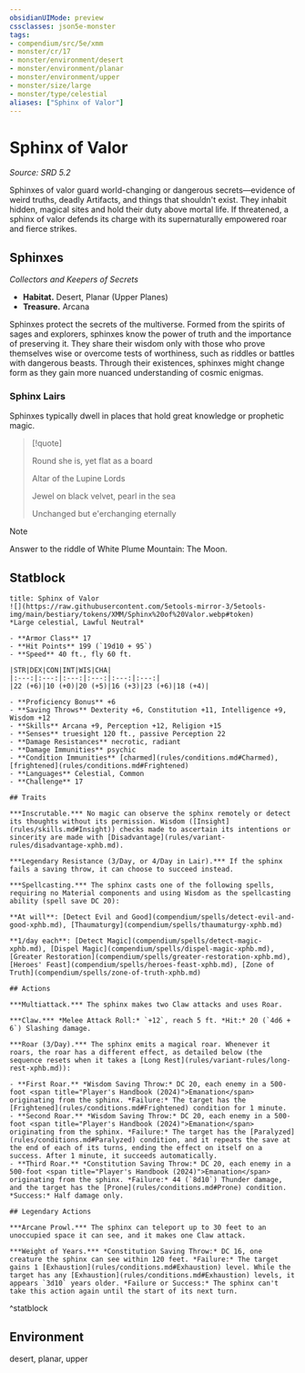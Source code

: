 ```yaml
---
obsidianUIMode: preview
cssclasses: json5e-monster
tags:
- compendium/src/5e/xmm
- monster/cr/17
- monster/environment/desert
- monster/environment/planar
- monster/environment/upper
- monster/size/large
- monster/type/celestial
aliases: ["Sphinx of Valor"]
---
```

# Sphinx of Valor
*Source: SRD 5.2*  

Sphinxes of valor guard world-changing or dangerous secrets—evidence of weird truths, deadly Artifacts, and things that shouldn't exist. They inhabit hidden, magical sites and hold their duty above mortal life. If threatened, a sphinx of valor defends its charge with its supernaturally empowered roar and fierce strikes.

## Sphinxes

*Collectors and Keepers of Secrets*

- **Habitat.** Desert, Planar (Upper Planes)  
- **Treasure.** Arcana  

Sphinxes protect the secrets of the multiverse. Formed from the spirits of sages and explorers, sphinxes know the power of truth and the importance of preserving it. They share their wisdom only with those who prove themselves wise or overcome tests of worthiness, such as riddles or battles with dangerous beasts. Through their existences, sphinxes might change form as they gain more nuanced understanding of cosmic enigmas.

### Sphinx Lairs

Sphinxes typically dwell in places that hold great knowledge or prophetic magic.

> [!quote]  
> 
> Round she is, yet flat as a board
> 
> Altar of the Lupine Lords
> 
> Jewel on black velvet, pearl in the sea
> 
> Unchanged but e'erchanging eternally

> [!note]
> Answer to the riddle of White Plume Mountain: The Moon.

## Statblock

```ad-statblock
title: Sphinx of Valor
![](https://raw.githubusercontent.com/5etools-mirror-3/5etools-img/main/bestiary/tokens/XMM/Sphinx%20of%20Valor.webp#token)
*Large celestial, Lawful Neutral*

- **Armor Class** 17
- **Hit Points** 199 (`19d10 + 95`)
- **Speed** 40 ft., fly 60 ft.

|STR|DEX|CON|INT|WIS|CHA|
|:---:|:---:|:---:|:---:|:---:|:---:|
|22 (+6)|10 (+0)|20 (+5)|16 (+3)|23 (+6)|18 (+4)|

- **Proficiency Bonus** +6
- **Saving Throws** Dexterity +6, Constitution +11, Intelligence +9, Wisdom +12
- **Skills** Arcana +9, Perception +12, Religion +15
- **Senses** truesight 120 ft., passive Perception 22
- **Damage Resistances** necrotic, radiant
- **Damage Immunities** psychic
- **Condition Immunities** [charmed](rules/conditions.md#Charmed), [frightened](rules/conditions.md#Frightened)
- **Languages** Celestial, Common
- **Challenge** 17

## Traits

***Inscrutable.*** No magic can observe the sphinx remotely or detect its thoughts without its permission. Wisdom ([Insight](rules/skills.md#Insight)) checks made to ascertain its intentions or sincerity are made with [Disadvantage](rules/variant-rules/disadvantage-xphb.md).

***Legendary Resistance (3/Day, or 4/Day in Lair).*** If the sphinx fails a saving throw, it can choose to succeed instead.

***Spellcasting.*** The sphinx casts one of the following spells, requiring no Material components and using Wisdom as the spellcasting ability (spell save DC 20):

**At will**: [Detect Evil and Good](compendium/spells/detect-evil-and-good-xphb.md), [Thaumaturgy](compendium/spells/thaumaturgy-xphb.md)

**1/day each**: [Detect Magic](compendium/spells/detect-magic-xphb.md), [Dispel Magic](compendium/spells/dispel-magic-xphb.md), [Greater Restoration](compendium/spells/greater-restoration-xphb.md), [Heroes' Feast](compendium/spells/heroes-feast-xphb.md), [Zone of Truth](compendium/spells/zone-of-truth-xphb.md)

## Actions

***Multiattack.*** The sphinx makes two Claw attacks and uses Roar.

***Claw.*** *Melee Attack Roll:* `+12`, reach 5 ft. *Hit:* 20 (`4d6 + 6`) Slashing damage.

***Roar (3/Day).*** The sphinx emits a magical roar. Whenever it roars, the roar has a different effect, as detailed below (the sequence resets when it takes a [Long Rest](rules/variant-rules/long-rest-xphb.md)):

- **First Roar.** *Wisdom Saving Throw:* DC 20, each enemy in a 500-foot <span title="Player's Handbook (2024)">Emanation</span> originating from the sphinx. *Failure:* The target has the [Frightened](rules/conditions.md#Frightened) condition for 1 minute.  
- **Second Roar.** *Wisdom Saving Throw:* DC 20, each enemy in a 500-foot <span title="Player's Handbook (2024)">Emanation</span> originating from the sphinx. *Failure:* The target has the [Paralyzed](rules/conditions.md#Paralyzed) condition, and it repeats the save at the end of each of its turns, ending the effect on itself on a success. After 1 minute, it succeeds automatically.  
- **Third Roar.** *Constitution Saving Throw:* DC 20, each enemy in a 500-foot <span title="Player's Handbook (2024)">Emanation</span> originating from the sphinx. *Failure:* 44 (`8d10`) Thunder damage, and the target has the [Prone](rules/conditions.md#Prone) condition. *Success:* Half damage only.  

## Legendary Actions

***Arcane Prowl.*** The sphinx can teleport up to 30 feet to an unoccupied space it can see, and it makes one Claw attack.

***Weight of Years.*** *Constitution Saving Throw:* DC 16, one creature the sphinx can see within 120 feet. *Failure:* The target gains 1 [Exhaustion](rules/conditions.md#Exhaustion) level. While the target has any [Exhaustion](rules/conditions.md#Exhaustion) levels, it appears `3d10` years older. *Failure or Success:* The sphinx can't take this action again until the start of its next turn.
```
^statblock

## Environment

desert, planar, upper
